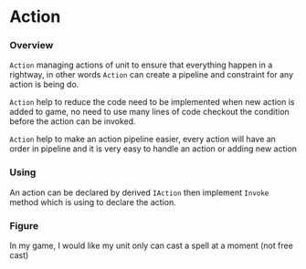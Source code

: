 # Action

### Overview
`Action` managing actions of unit to ensure that everything happen in a rightway, in other words `Action` can create a pipeline and constraint for any action is being do.

`Action` help to reduce the code need to be implemented when new action is added to game, no need to use many lines of code checkout the condition before the action can be invoked.

`Action` help to make an action pipeline easier, every action will have an order in pipeline and it is very easy to handle an action or adding new action
### Using
An action can be declared by derived `IAction` then implement `Invoke` method which is using to declare the action.

### Figure
In my game, I would like my unit only can cast a spell at a moment (not free cast)
